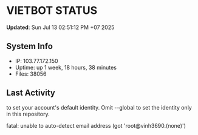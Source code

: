 # VIETBOT STATUS
**Updated**: Sun Jul 13 02:51:12 PM +07 2025

## System Info
- IP: 103.77.172.150
- Uptime: up 1 week, 18 hours, 38 minutes
- Files: 38056

## Last Activity

to set your account's default identity.
Omit --global to set the identity only in this repository.

fatal: unable to auto-detect email address (got 'root@vinh3690.(none)')
